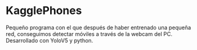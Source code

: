 # KagglePhones
Pequeño programa con el que después de haber entrenado una pequeña red, conseguimos detectar móviles a través de la webcam del PC.
Desarrollado con YoloV5 y python.
